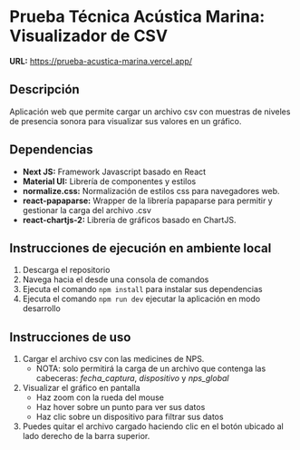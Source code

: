 # Prueba Técnica Acústica Marina: Visualizador de CSV

**URL:** https://prueba-acustica-marina.vercel.app/

## Descripción
Aplicación web que permite cargar un archivo csv con muestras de niveles de presencia sonora para visualizar sus valores en un gráfico.

## Dependencias
- **Next JS:** Framework Javascript basado en React
- **Material UI:** Librería de componentes y estilos
- **normalize.css:** Normalización de estilos css para navegadores web.
- **react-papaparse:** Wrapper de la librería papaparse para permitir y gestionar la carga del archivo .csv
- **react-chartjs-2:** Librería de gráficos basado en ChartJS.

## Instrucciones de ejecución en ambiente local
1. Descarga el repositorio
2. Navega hacia el desde una consola de comandos
3. Ejecuta el comando `npm install` para instalar sus dependencias
4. Ejecuta el comando `npm run dev` ejecutar la aplicación en modo desarrollo

## Instrucciones de uso
1. Cargar el archivo csv con las medicines de NPS. 
    * NOTA: solo permitirá la carga de un archivo que contenga las cabeceras: *fecha_captura*, *dispositivo* y *nps_global*
2. Visualizar el gráfico en pantalla
    * Haz zoom con la rueda del mouse
    * Haz hover sobre un punto para ver sus datos 
    * Haz clic sobre un dispositivo para filtrar sus datos
3. Puedes quitar el archivo cargado haciendo clic en el botón ubicado al lado derecho de la barra superior.